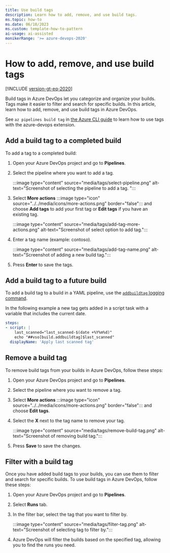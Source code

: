 ```yaml
---
title: Use build tags
description: Learn how to add, remove, and use build tags. 
ms.topic: how-to 
ms.date: 06/18/2023
ms.custom: template-how-to-pattern
ai-usage: ai-assisted
monikerRange: '>= azure-devops-2020'
---
```


# How to add, remove, and use build tags

[!INCLUDE [version-gt-eq-2020](../../includes/version-gt-eq-2020.md)]

Build tags in Azure DevOps let you categorize and organize your builds. Tags make it easier to filter and search for specific builds. In this article, learn how to add, remove, and use build tags in Azure DevOps.

See `az pipelines build tag` in [the Azure CLI guide](/cli/azure/pipelines/build/tag) to learn how to use tags with the azure-devops extension.

## Add a build tag to a completed build

To add a tag to a completed build:

1. Open your Azure DevOps project and go to **Pipelines**.
1. Select the pipeline where you want to add a tag.

    :::image type="content" source="media/tags/select-pipeline.png" alt-text="Screenshot of selecting the pipeline to add a tag. ":::

1. Select **More actions** :::image type="icon" source="../../media/icons/more-actions.png" border="false"::: and choose **Add tags** to add your first tag or **Edit tags** if you have an existing tag. 

    :::image type="content" source="media/tags/add-tag-more-actions.png" alt-text="Screenshot of select option to add tag.":::

1. Enter a tag name (example: contoso).

    :::image type="content" source="media/tags/add-tag-name.png" alt-text="Screenshot of adding a new build tag.":::

1. Press **Enter**  to save the tags.

## Add a build tag to a future build

To add a build tag to a build in a YAML pipeline, use the [`addbuildtag` logging command](../scripts/logging-commands.md#addbuildtag-add-a-tag-to-the-build). 

In the following example a new tag gets added in a script task with a variable that includes the current date.

```yaml
steps:
- script: |
    last_scanned="last_scanned-$(date +%Y%m%d)"
    echo "##vso[build.addbuildtag]$last_scanned"
  displayName: 'Apply last scanned tag'
```


## Remove a build tag

To remove build tags from your builds in Azure DevOps, follow these steps:

1. Open your Azure DevOps project and go to **Pipelines**.
1. Select the pipeline where you want to remove a tag.
1. Select **More actions** :::image type="icon" source="../../media/icons/more-actions.png" border="false"::: and choose **Edit tags**. 
1. Select the **X** next to the tag name to remove your tag.

    :::image type="content" source="media/tags/remove-build-tag.png" alt-text="Screenshot of removing build tag.":::

1. Press **Save** to save the changes.

## Filter with a build tag

Once you have added build tags to your builds, you can use them to filter and search for specific builds. To use build tags in Azure DevOps, follow these steps:

1. Open your Azure DevOps project and go to **Pipelines**.
1. Select **Runs** tab.
1. In the filter bar, select the tag that you want to filter by.

    :::image type="content" source="media/tags/filter-tag.png" alt-text="Screenshot of selecting tag to filter by.":::

1. Azure DevOps will filter the builds based on the specified tag, allowing you to find the runs you need.

